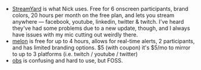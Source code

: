 - [StreamYard](https://streamyard.com/pricing) is what Nick uses. Free for 6 onscreen participants, brand colors, 20 hours per month on the free plan, and lets you stream anywhere — facebook,  youtube, linkedin, twitter & twitch. I've heard they've had some problems due to a new update, though, and I always have issues with my mic cutting out weirdly there. 
- [melon](https://melonapp.com/) is free for up to 4 hours, allows for real-time alerts, 2 participants, and has limited branding options. $5 (with coupon) it's $5/mo to mirror to up to 3 platforms (i.e. twitch / youtube / twitter)
- [obs](https://obsproject.com/) is confusing and hard to use, but FOSS. 